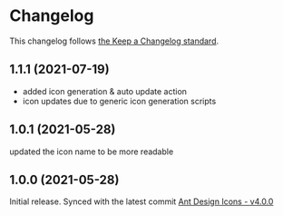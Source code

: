 # Changelog

This changelog follows [the Keep a Changelog standard](https://keepachangelog.com).

## 1.1.1 (2021-07-19)
- added icon generation & auto update action
- icon updates due to generic icon generation scripts

## 1.0.1 (2021-05-28)
updated the icon name to be more readable

## 1.0.0 (2021-05-28)
Initial release.
Synced with the latest commit [Ant Design Icons - v4.0.0](https://github.com/ant-design/ant-design-icons/releases/tag/%40ant-design%2Ficons-svg%404.0.0)
